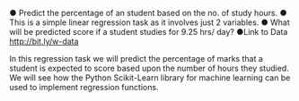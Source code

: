 ● Predict the percentage of an student based on the no. of study hours.
● This is a simple linear regression task as it involves just 2 variables.
● What will be predicted score if a student studies for 9.25 hrs/ day?
●Link to Data http://bit.ly/w-data

In this regression task we will predict the percentage of marks that a student is expected to score based upon the number of hours they studied. We will see how the Python Scikit-Learn library for machine learning can be used to implement regression functions.
